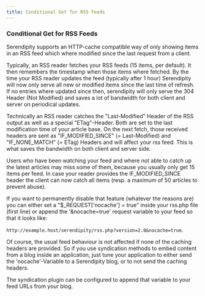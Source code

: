 ```yaml
---
title: Conditional Get for RSS Feeds
---
```


### Conditional Get for RSS Feeds

Serendipity supports an HTTP-cache compatible way of only showing items in an RSS feed which where modified since the last request from a client.

Typically, an RSS reader fetches your RSS feeds (15 items, per default). It then remembers the timestamp when those items where fetched. By the time your RSS reader updates the feed (typically after 1 hour) Serendipity will now only serve all new or modified items since the last time of refresh. If no entries where updated since then, serendipity will only serve the 304 Header (Not Modified) and saves a lot of bandwidth for both client and server on periodical updates.

Technically an RSS reader catches the "Last-Modified" Header of the RSS output as well as a special "ETag"-Header. Both are set to the last modification time of your article base. On the next fetch, those received headers are sent as "IF\_MODIFIED\_SINCE" (= Last-Modified) and "IF\_NONE\_MATCH" (= ETag) Headers and will affect your rss feed. This is what saves the bandwidth on both client and server side.

Users who have been watching your feed and where not able to catch up the latest articles may miss some of them, because you usually only get 15 items per feed. In case your reader provides the IF\_MODIFIED\_SINCE header the client can now catch all items (resp. a maximum of 50 articles to prevent abuse).

If you want to permanently disable that feature (whatever the reasons are) you can either set a "\$\_REQUEST['nocache'] = true" inside your rss.php file (first line) or append the '&nocache=true' request variable to your feed so that it looks like:

`http://example.host/serendipity/rss.php?version=2.0&nocache=true`.

Of course, the usual feed behaviour is not affected if none of the caching headers are provided. So if you use syndication methods to embed content from a blog inside an application, just tune your application to either send the 'nocache'-Variable to a Serendipity blog, or to not send the caching headers.

The syndication plugin can be configured to append that variable to your feed URLs from your blog.
